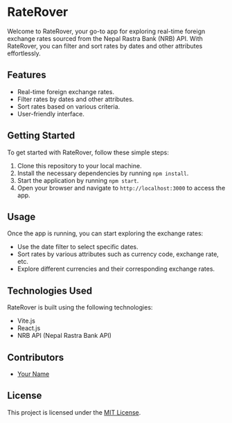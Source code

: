 # RateRover

Welcome to RateRover, your go-to app for exploring real-time foreign exchange rates sourced from the Nepal Rastra Bank (NRB) API. With RateRover, you can filter and sort rates by dates and other attributes effortlessly.

## Features

- Real-time foreign exchange rates.
- Filter rates by dates and other attributes.
- Sort rates based on various criteria.
- User-friendly interface.

## Getting Started

To get started with RateRover, follow these simple steps:

1. Clone this repository to your local machine.
2. Install the necessary dependencies by running `npm install`.
3. Start the application by running `npm start`.
4. Open your browser and navigate to `http://localhost:3000` to access the app.

## Usage

Once the app is running, you can start exploring the exchange rates:

- Use the date filter to select specific dates.
- Sort rates by various attributes such as currency code, exchange rate, etc.
- Explore different currencies and their corresponding exchange rates.

## Technologies Used

RateRover is built using the following technologies:

- Vite.js
- React.js
- NRB API (Nepal Rastra Bank API)

## Contributors

- [Your Name](https://github.com/yourusername)

## License

This project is licensed under the [MIT License](LICENSE).

